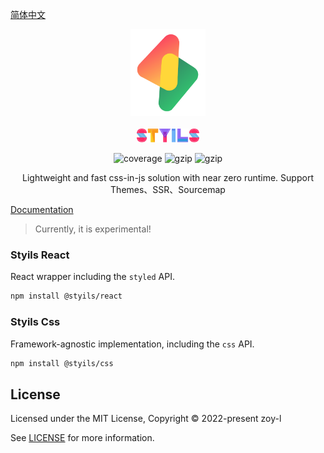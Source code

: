 [简体中文](./README.ZH.md)

<p align="center">
<img src="./logo.svg" alt="styils" style="width:120px">
<br/>
<br/>
<img src="./styils.svg" alt="styils" style="width:100px;">
</p>

<p align="center">
  <img src="https://codecov.io/gh/zoy-l/styils/branch/main/graph/badge.svg?token=DAETCWW98B" alt="coverage" />
  <img src="https://img.badgesize.io/https://unpkg.com/@styils/css@latest/index.prod.esm.js?compression=gzip&style=square&label=css&color=#4fc08d" alt="gzip" />
  <img src="https://img.badgesize.io/https://unpkg.com/@styils/react@latest/index.prod.esm.js?compression=gzip&style=square&label=react&color=#4fc08d" alt="gzip" />
</p>

<p align="center">
Lightweight and fast css-in-js solution with near zero runtime. Support Themes、SSR、Sourcemap
</p>

[Documentation](https://styils.github.io/styils)

> Currently, it is experimental!

### Styils React

React wrapper including the `styled` API.

```sh
npm install @styils/react
```

### Styils Css

Framework-agnostic implementation, including the `css` API.

```sh
npm install @styils/css
```

## License

Licensed under the MIT License, Copyright © 2022-present zoy-l

See [LICENSE](./LICENSE) for more information.
